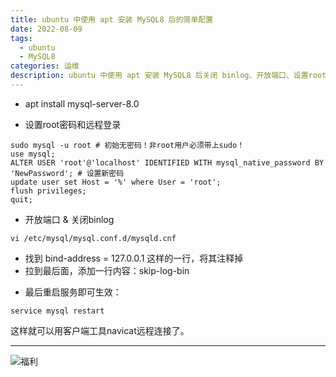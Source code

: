 ```yaml
---
title: ubuntu 中使用 apt 安装 MySQL8 后的简单配置
date: 2022-08-09
tags:
  - ubuntu
  - MySQL8
categories: 运维
description: ubuntu 中使用 apt 安装 MySQL8 后关闭 binlog、开放端口、设置root密码和远程登录
---
```


* apt install mysql-server-8.0

* 设置root密码和远程登录
```shell
sudo mysql -u root # 初始无密码！非root用户必须带上sudo！
use mysql;
ALTER USER 'root'@'localhost' IDENTIFIED WITH mysql_native_password BY 'NewPassword'; # 设置新密码
update user set Host = '%' where User = 'root';
flush privileges;
quit;
```

* 开放端口 & 关闭binlog
```shell
vi /etc/mysql/mysql.conf.d/mysqld.cnf
```
  - 找到 bind-address = 127.0.0.1 这样的一行，将其注释掉
  - 拉到最后面，添加一行内容：skip-log-bin

* 最后重启服务即可生效：
```shell
service mysql restart
```
这样就可以用客户端工具navicat远程连接了。

------
![福利](/images/骚图/三国杀/孙尚香.jpg)

